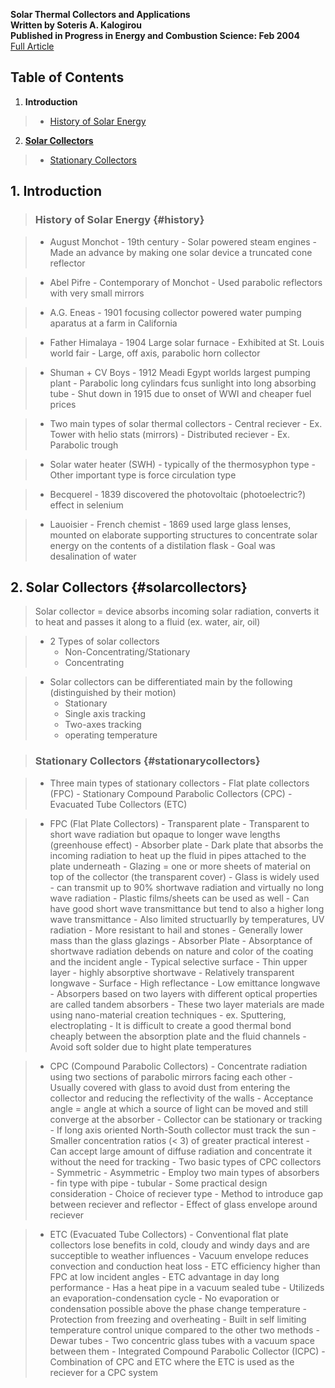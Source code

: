 __Solar Thermal Collectors and Applications__  
__Written by Soteris A. Kalogirou__  
__Published in Progress in Energy and Combustion Science: Feb 2004__  
<a
href="https://eva.fing.edu.uy/pluginfile.php/55828/mod_resource/content/1/kalogiru.pdf"
target="_blank">Full Article</a>

## Table of Contents

1. __Introduction__

> - [History of Solar Energy](#history)

2. [__Solar Collectors__](#solarcollectors)

> - [Stationary Collectors](#stationarycollectors)


## 1. Introduction

> ### History of Solar Energy {#history}

> - August Monchot - 19th century
>       - Solar powered steam engines
>       - Made an advance by making one solar device a truncated cone reflector

> - Abel Pifre - Contemporary of Monchot
>       - Used parabolic reflectors with very small mirrors

> - A.G. Eneas
>       - 1901 focusing collector powered water pumping aparatus at a farm in
          California

> - Father Himalaya
>       - 1904 Large solar furnace
>           - Exhibited at St. Louis world fair
>           - Large, off axis, parabolic horn collector

> - Shuman + CV Boys
>       - 1912 Meadi Egypt worlds largest pumping plant
>           - Parabolic long cylindars fcus sunlight into long absorbing tube
>           - Shut down in 1915 due to onset of WWI and cheaper fuel prices

> - Two main types of solar thermal collectors
>       - Central reciever
>           - Ex. Tower with helio stats (mirrors)
>       - Distributed reciever
>           - Ex. Parabolic trough

> - Solar water heater (SWH)
>       - typically of the thermosyphon type
>       - Other important type is force circulation type

> - Becquerel
>       - 1839 discovered the photovoltaic (photoelectric?) effect in selenium

> - Lauoisier
>       - French chemist
>       - 1869 used large glass lenses, mounted on elaborate supporting
          structures to concentrate solar energy on the contents of a
          distilation flask
>           - Goal was desalination of water

## 2. Solar Collectors {#solarcollectors}

> Solar collector = device absorbs incoming solar radiation, converts it to
  heat and passes it along to a fluid (ex. water, air, oil)

> - 2 Types of solar collectors
>     - Non-Concentrating/Stationary
>     - Concentrating

> - Solar collectors can be differentiated main by the following
    (distinguished by their motion)
>     - Stationary
>     - Single axis tracking
>     - Two-axes tracking
>     - operating temperature

> ### Stationary Collectors {#stationarycollectors}

> - Three main types of stationary collectors
>       - Flat plate collectors (FPC)
>       - Stationary Compound Parabolic Collectors (CPC)
>       - Evacuated Tube Collectors (ETC)

> - FPC (Flat Plate Collectors)
>       - Transparent plate
>           - Transparent to short wave radiation but opaque to longer wave
              lengths (greenhouse effect)
>       - Absorber plate
>           - Dark plate that absorbs the incoming radiation to heat up the
              fluid in pipes attached to the plate underneath
>       - Glazing = one or more sheets of material on top of the collector (the
          transparent cover)
>           - Glass is widely used
>               - can transmit up to 90% shortwave radiation and virtually no
                  long wave radiation
>           - Plastic films/sheets can be used as well
>               - Can have good short wave transmittance but tend to also a
                  higher long wave transmittance
>               - Also limited structuarlly by temperatures, UV radiation
>               - More resistant to hail and stones
>               - Generally lower mass than the glass glazings
>       - Absorber Plate
>           - Absorptance of shortwave radiation debends on nature and color of
              the coating and the incident angle
>           - Typical selective surface
>               - Thin upper layer
>                   - highly absorptive shortwave
>                   - Relatively transparent longwave
>               - Surface
>                   - High reflectance
>                   - Low emittance longwave
>           - Absorpers based on two layers with different optical properties
              are called tandem absorbers
>           - These two layer materials are made using nano-material creation
              techniques
>               - ex. Sputtering, electroplating
>           - It is difficult to create a good thermal bond cheaply between the
              absorption plate and the fluid channels
>               - Avoid soft solder due to hight plate temperatures

> - CPC (Compound Parabolic Collectors)
>       - Concentrate radiation using two sections of parabolic mirrors facing
          each other
>       - Usually covered with glass to avoid dust from entering the collector
          and reducing the reflectivity of the walls
>       - Acceptance angle = angle at which a source of light can be moved and
          still converge at the absorber
>       - Collector can be stationary or tracking
>           - If long axis oriented North-South collector must track the sun
>       - Smaller concentration ratios (< 3) of greater practical interest
>           - Can accept large amount of diffuse radiation and concentrate it
              without the need for tracking
>       - Two basic types of CPC collectors
>           - Symmetric
>           - Asymmetric
>       - Employ two main types of absorbers
>           - fin type with pipe
>           - tubular
>       - Some practical design consideration
>           - Choice of reciever type
>           - Method to introduce gap between reciever and reflector
>           - Effect of glass envelope around reciever

> - ETC (Evacuated Tube Collectors)
>       - Conventional flat plate collectors lose benefits in cold, cloudy and
          windy days and are succeptible to weather influences
>       - Vacuum envelope reduces convection and conduction heat loss
>       - ETC efficiency higher than FPC at low incident angles
>           - ETC advantage in day long performance
>       - Has a heat pipe in a vacuum sealed tube
>       - Utilizeds an evaporation-condensation cycle
>       - No evaporation or condensation possible above the phase change
          temperature
>           - Protection from freezing and overheating
>           - Built in self limiting temperature control unique compared to the
              other two methods
>       - Dewar tubes
>           - Two concentric glass tubes with a vacuum space between them
>       - Integrated Compound Parabolic Collector (ICPC)
>           - Combination of CPC and ETC where the ETC is used as the reciever
              for a CPC system
